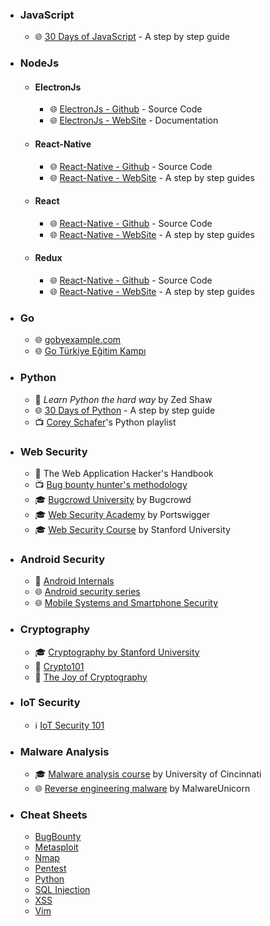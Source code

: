 * ### JavaScript
  - :globe_with_meridians: [30 Days of JavaScript](https://github.com/Asabeneh/30DaysOfJavaScript) - A step by step guide
   
* ### NodeJs   
   * #### ElectronJs
      - :globe_with_meridians: [ElectronJs - Github](https://github.com/electron/electron) - Source Code 
      - :globe_with_meridians: [ElectronJs - WebSite](https://www.electronjs.org/docs/latest/development/source-code-directory-structure) - Documentation
   * #### React-Native
      - :globe_with_meridians: [React-Native - Github](https://github.com/facebook/react-native) - Source Code 
      - :globe_with_meridians: [React-Native - WebSite](https://reactnative.dev/) - A step by step guides
   * #### React
      - :globe_with_meridians: [React-Native - Github](https://github.com/facebook/react) - Source Code 
      - :globe_with_meridians: [React-Native - WebSite](https://reactjs.org/) - A step by step guides
   * #### Redux
      - :globe_with_meridians: [React-Native - Github](https://github.com/reduxjs/redux) - Source Code 
      - :globe_with_meridians: [React-Native - WebSite](https://redux.js.org/) - A step by step guides
   
* ### Go
  - :globe_with_meridians: [gobyexample.com](https://gobyexample.com)
  - :globe_with_meridians: [Go Türkiye Eğitim Kampı](https://www.youtube.com/playlist?list=PLX2txCMVbkjyqrdV5TsJ5iW-bhVNeBMaq)

* ### Python
  - :book: *Learn Python the hard way* by Zed Shaw
  - :globe_with_meridians: [30 Days of Python](https://github.com/Asabeneh/30-Days-Of-Python) - A step by step guide
  - :tv: [Corey Schafer](https://www.youtube.com/playlist?list=PL-osiE80TeTt2d9bfVyTiXJA-UTHn6WwU)'s Python playlist


* ### Web Security
  - :book: The Web Application Hacker's Handbook
  - :tv: [Bug bounty hunter's methodology](https://www.youtube.com/watch?v=Qw1nNPiH_Go)
  - :mortar_board: [Bugcrowd University](https://github.com/bugcrowd/bugcrowd_university) by Bugcrowd
  - :mortar_board: [Web Security Academy](https://portswigger.net/web-security) by Portswigger
  - :mortar_board: [Web Security Course](https://www.youtube.com/playlist?list=PL1y1iaEtjSYiiSGVlL1cHsXN_kvJOOhu-) by Stanford University

* ### Android Security
  - :book: [Android Internals](http://newandroidbook.com/AIvI-M-RL1.pdf)
  - :globe_with_meridians: [Android security series](https://manifestsecurity.com/android-application-security)
  - :globe_with_meridians: [Mobile Systems and Smartphone Security](https://mobisec.reyammer.io/slides)

* ### Cryptography
  - :mortar_board: [Cryptography by Stanford University](https://www.coursera.org/learn/crypto)
  - :book: [Crypto101](https://www.crypto101.io)
  - :book: [The Joy of Cryptography](https://web.engr.oregonstate.edu/~rosulekm/crypto)

* ### IoT Security
  - :information_source: [IoT Security 101](https://github.com/V33RU/IoTSecurity101)

* ### Malware Analysis
  - :mortar_board: [Malware analysis course](https://class.malware.re/) by University of Cincinnati
  - :globe_with_meridians: [Reverse engineering malware](https://malwareunicorn.org/[[/workshops]]) by MalwareUnicorn 

* ### Cheat Sheets
  - [BugBounty](https://github.com/EdOverflow/bugbounty-cheatsheet)
  - [Metasploit](https://www.sans.org/security-resources/sec560/misc_tools_sheet_v1.pdf)
  - [Nmap](https://stationx-public-download.s3.us-west-2.amazonaws.com/nmap_cheet_sheet_v7.pdf)
  - [Pentest](https://github.com/Tib3rius/Pentest-Cheatsheets)
  - [Python](https://www.pythoncheatsheet.org)
  - [SQL Injection](https://portswigger.net/web-security/sql-injection/cheat-sheet)
  - [XSS](https://portswigger.net/web-security/cross-site-scripting/cheat-sheet.pdf)
  - [Vim](https://linuxacademy.com/site-content/uploads/2019/05/vim-1.png)